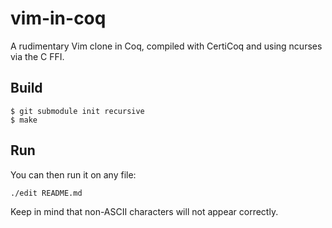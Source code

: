 # vim-in-coq
A rudimentary Vim clone in Coq, compiled with CertiCoq and using ncurses via the C FFI.

## Build

```
$ git submodule init recursive
$ make
```

## Run

You can then run it on any file:

```
./edit README.md
```

Keep in mind that non-ASCII characters will not appear correctly.

